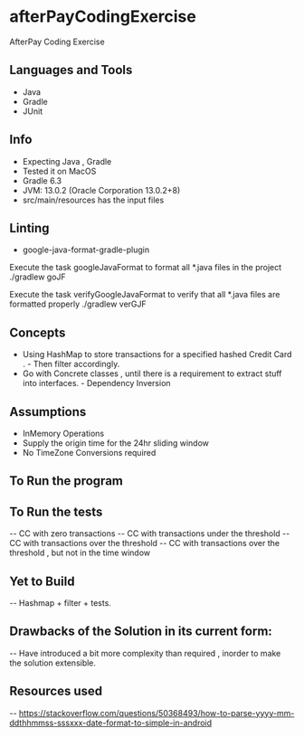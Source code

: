 # afterPayCodingExercise
AfterPay Coding Exercise

## Languages and Tools
- Java
- Gradle
- JUnit

## Info
- Expecting Java , Gradle
- Tested it on MacOS
- Gradle 6.3
- JVM: 13.0.2 (Oracle Corporation 13.0.2+8)
- src/main/resources has the input files

## Linting
- google-java-format-gradle-plugin

Execute the task googleJavaFormat to format all *.java files in the project
 ./gradlew goJF

Execute the task verifyGoogleJavaFormat to verify that all *.java files are formatted properly
 ./gradlew verGJF

## Concepts
- Using HashMap to store transactions for a specified hashed Credit Card .
      -  Then filter accordingly.
- Go with Concrete classes , until there is a requirement to extract stuff into interfaces.
      - Dependency Inversion

## Assumptions
- InMemory Operations
- Supply the origin time for the 24hr sliding window
- No TimeZone Conversions required 
    
## To Run the program

## To Run the tests
 -- CC with zero transactions
 -- CC with transactions under the threshold
 -- CC with transactions over the threshold
 -- CC with transactions over the threshold , but not in the time window

## Yet to Build
-- Hashmap + filter + tests.

## Drawbacks of the Solution in its current form:
-- Have introduced a bit more complexity than required , inorder to make the solution extensible.

## Resources used 
-- https://stackoverflow.com/questions/50368493/how-to-parse-yyyy-mm-ddthhmmss-sssxxx-date-format-to-simple-in-android